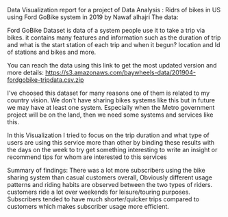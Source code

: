 Data Visualization report for a project of Data Analysis : Ridrs of bikes in US using Ford GoBike system in  2019
by Nawaf alhajri
The data:

Ford GoBike Dataset is data of a system people use it to take a trip via bikes. it contains many features and information such as the duration of trip and what is the start station of each trip and when it begun? location and Id of stations and bikes and more.

You can reach the data using this link to get the most updated version and more details: https://s3.amazonaws.com/baywheels-data/201904-fordgobike-tripdata.csv.zip

I've choosed this dataset for many reasons one of them is related to my country vision. We don't have sharing bikes systems like this but in future we may have at least one system. Especially when the Metro government project will be on the land, then we need some systems and services like this.

In this Visualization I tried to focus on the trip duration and what type of users are using this service more than other by binding these results with the days on the week to try get something interesting to write an insight or recommend tips for whom are interested to this services


Summary of findings: There was a lot more subscribers using the bike sharing system than casual customers overall, Obviously different usage patterns and riding habits are observed between the two types of riders. customers ride a lot over weekends  for leisure/touring purposes. Subscribers tended to have much shorter/quicker trips compared to customers which makes subscriber usage more efficient.
